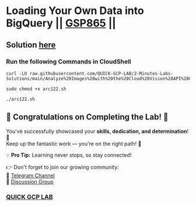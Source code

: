 # Loading Your Own Data into BigQuery || [GSP865](https://www.cloudskillsboost.google/focuses/17816?parent=catalog) ||

## Solution [here]()

### Run the following Commands in CloudShell

```
curl -LO raw.githubusercontent.com/QUICK-GCP-LAB/2-Minutes-Labs-Solutions/main/Analyze%20Images%20with%20the%20Cloud%20Vision%20API%20Challenge%20Lab/arc122.sh

sudo chmod +x arc122.sh

./arc122.sh
```

## 🌟 Congratulations on Completing the Lab! 🎉

You've successfully showcased your **skills, dedication, and determination**! 💪  
Keep up the fantastic work — you're on the right path! 🚀
 
💡 **Pro Tip:** Learning never stops, so stay connected!

👉 Don't forget to join our growing community:  
🔗 [Telegram Channel](https://t.me/quickgcplab)  
💬 [Discussion Group](https://t.me/quickgcplabchats)  

### [QUICK GCP LAB](https://www.youtube.com/@quickgcplab)